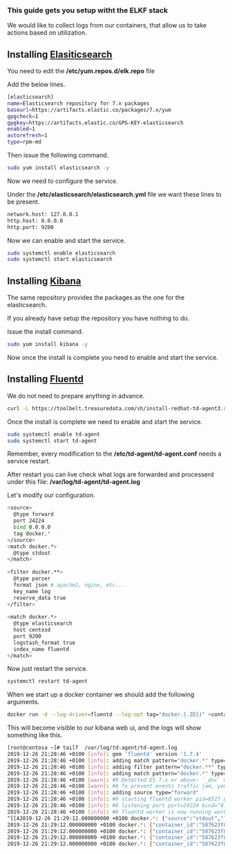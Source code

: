 ### This guide gets you setup witht the ELKF stack

We would like to collect logs from our containers, that allow us to take actions based on utilization.

## Installing [Elasiticsearch](https://www.elastic.co/guide/en/elasticsearch/reference/current/rpm.html)

You need to edit the **/etc/yum.repos.d/elk.repo** file

Add the below lines.

``` bash
[elasticsearch]
name=Elasticsearch repository for 7.x packages
baseurl=https://artifacts.elastic.co/packages/7.x/yum
gpgcheck=1
gpgkey=https://artifacts.elastic.co/GPG-KEY-elasticsearch
enabled=1
autorefresh=1
type=rpm-md
```

Then issue the following command.

``` bash
sudo yum install elasticsearch -y
```

Now we need to configure the service.

Under the **/etc/elasticsearch/elasticsearch.yml** file we want these lines to be present.

``` bash
network.host: 127.0.0.1
http.host: 0.0.0.0
http.port: 9200
```

Now we can enable and start the service.

``` bash
sudo systemctl enable elasticsearch
sudo systemctl start elasticsearch
```

## Installing [Kibana](https://www.elastic.co/guide/en/kibana/current/rpm.html)

The same repository provides the packages as the one for the elasticsearch.

If you already have setup the repository you have nothing to do.

Issue the install command.

``` bash
sudo yum install kibana -y 
```

Now once the install is complete you need to enable and start the service.

## Installing [Fluentd](https://docs.fluentd.org/installation/install-by-rpm)

We do not need to  prepare anything in advance.

``` bash
curl -L https://toolbelt.treasuredata.com/sh/install-redhat-td-agent3.sh | sh
```

Once the install is complete we need to enable and start the service.

``` bash
sudo systemctl enable td-agent
sudo systemctl start td-agent
```

Remember, every modification to the **/etc/td-agent/td-agent.conf** needs a service restart.

After restart you can live check what logs are forwarded and processerd under this file: **/var/log/td-agent/td-agent.log**

Let's modify our configuration.

``` bash
<source>                                       
  @type forward                                
  port 24224                                   
  bind 0.0.0.0                                 
  tag docker.*                                 
</source>                                      
<match docker.*>                               
  @type stdout                                 
</match>                                       
                                               
<filter docker.**>                             
  @type parser                                 
  format json # apache2, nginx, etc...         
  key_name log                                 
  reserve_data true                            
</filter>                                      
                                               
<match docker.*>                               
  @type elasticsearch                          
  host centosd                                 
  port 9200                                    
  logstash_format true                         
  index_name fluentd                           
</match>
```                                       

Now just restart the service.

``` bash
systemctl restart td-agent
```

When we start up a docker container we should add the following arguments.

``` bash
docker run -d --log-driver=fluentd --log-opt tag="docker.{.ID}}" <container>
```

This will become visible to our kibana web ui, and the logs will show something like this.

``` bash
[root@centosa ~]# tailf  /var/log/td-agent/td-agent.log
2019-12-26 21:28:46 +0100 [info]: gem 'fluentd' version '1.7.4'
2019-12-26 21:28:46 +0100 [info]: adding match pattern="docker.*" type="stdout"
2019-12-26 21:28:46 +0100 [info]: adding filter pattern="docker.**" type="parser"
2019-12-26 21:28:46 +0100 [info]: adding match pattern="docker.*" type="elasticsearch"
2019-12-26 21:28:46 +0100 [warn]: #0 Detected ES 7.x or above: `_doc` will be used as the document `_type`.
2019-12-26 21:28:46 +0100 [warn]: #0 To prevent events traffic jam, you should specify 2 or more 'flush_thread_count'.
2019-12-26 21:28:46 +0100 [info]: adding source type="forward"
2019-12-26 21:28:46 +0100 [info]: #0 starting fluentd worker pid=8527 ppid=8522 worker=0
2019-12-26 21:28:46 +0100 [info]: #0 listening port port=24224 bind="0.0.0.0"
2019-12-26 21:28:46 +0100 [info]: #0 fluentd worker is now running worker=0
^[[A2019-12-26 21:29:12.000000000 +0100 docker.*: {"source":"stdout","log":" * Serving Flask app \"App\" (lazy loading)","container_id":"587623f8beb6636251457fb846dc13e940edb96cf34d905bc34998383ecd30ce","container_name":"/compassionate_dewdney"}
2019-12-26 21:29:12.000000000 +0100 docker.*: {"container_id":"587623f8beb6636251457fb846dc13e940edb96cf34d905bc34998383ecd30ce","container_name":"/compassionate_dewdney","source":"stdout","log":" * Environment: production"}
2019-12-26 21:29:12.000000000 +0100 docker.*: {"container_id":"587623f8beb6636251457fb846dc13e940edb96cf34d905bc34998383ecd30ce","container_name":"/compassionate_dewdney","source":"stdout","log":"   WARNING: This is a development server. Do not use it in a production deployment."}
2019-12-26 21:29:12.000000000 +0100 docker.*: {"container_id":"587623f8beb6636251457fb846dc13e940edb96cf34d905bc34998383ecd30ce","container_name":"/compassionate_dewdney","source":"stdout","log":"   Use a production WSGI server instead."}
2019-12-26 21:29:12.000000000 +0100 docker.*: {"container_id":"587623f8beb6636251457fb846dc13e940edb96cf34d905bc34998383ecd30ce","container_name":"/compassionate_dewdney","source":"stdout","log":" * Debug mode: on"}
```